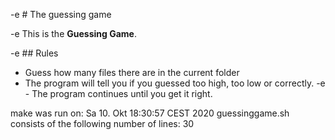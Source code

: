 -e # The guessing game

-e This is the **Guessing Game**.

-e ## Rules

- Guess how many files there are in the current folder
- The program will tell you if you guessed too high, too low or correctly.
-e - The program continues until you get it right.

make was run on: 
Sa 10. Okt 18:30:57 CEST 2020
guessinggame.sh consists of the following number of lines: 
30
